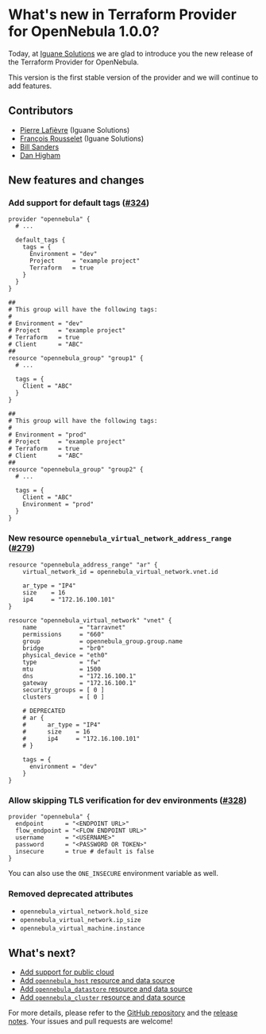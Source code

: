 # What's new in Terraform Provider for OpenNebula 1.0.0?

Today, at [Iguane Solutions](https://www.ig1.com) we are glad to introduce you the new release of the Terraform Provider for OpenNebula.

This version is the first stable version of the provider and we will continue to add features.

## Contributors

- [Pierre Lafièvre](https://github.com/treywelsh) (Iguane Solutions)
- [François Rousselet](https://github.com/frousselet) (Iguane Solutions)
- [Bill Sanders](https://github.com/bsanders)
- [Dan Higham](https://github.com/danhigham)

## New features and changes

### Add support for default tags ([#324](https://github.com/OpenNebula/terraform-provider-opennebula/issues/324))

```hcl
provider "opennebula" {
  # ...

  default_tags {
    tags = {
      Environment = "dev"
      Project     = "example project"
      Terraform   = true
    }
  }
}

##
# This group will have the following tags:
#
# Environment = "dev"
# Project     = "example project"
# Terraform   = true
# Client      = "ABC"
##
resource "opennebula_group" "group1" {
  # ...

  tags = {
    Client = "ABC"
  }
}

##
# This group will have the following tags:
#
# Environment = "prod"
# Project     = "example project"
# Terraform   = true
# Client      = "ABC"
##
resource "opennebula_group" "group2" {
  # ...

  tags = {
    Client = "ABC"
    Environment = "prod"
  }
}
```

### New resource `opennebula_virtual_network_address_range` ([#279](https://github.com/OpenNebula/terraform-provider-opennebula/issues/279))

```hcl
resource "opennebula_address_range" "ar" {
    virtual_network_id = opennebula_virtual_network.vnet.id

    ar_type = "IP4"
    size    = 16
    ip4     = "172.16.100.101"
}

resource "opennebula_virtual_network" "vnet" {
    name            = "tarravnet"
    permissions     = "660"
    group           = opennebula_group.group.name
    bridge          = "br0"
    physical_device = "eth0"
    type            = "fw"
    mtu             = 1500
    dns             = "172.16.100.1"
    gateway         = "172.16.100.1"
    security_groups = [ 0 ]
    clusters        = [ 0 ]
    
    # DEPRECATED
    # ar {
    #      ar_type = "IP4"
    #      size    = 16
    #      ip4     = "172.16.100.101"
    # }

    tags = {
      environment = "dev"
    }
}
```

### Allow skipping TLS verification for dev environments ([#328](https://github.com/OpenNebula/terraform-provider-opennebula/issues/328))

```hcl
provider "opennebula" {
  endpoint      = "<ENDPOINT URL>"
  flow_endpoint = "<FLOW ENDPOINT URL>"
  username      = "<USERNAME>"
  password      = "<PASSWORD OR TOKEN>"
  insecure      = true # default is false
}
```

You can also use the `ONE_INSECURE` environment variable as well.

### Removed deprecated attributes

- `opennebula_virtual_network.hold_size`
- `opennebula_virtual_network.ip_size`
- `opennebula_virtual_machine.instance`

## What's next?

- [Add support for public cloud](https://github.com/OpenNebula/terraform-provider-opennebula/issues/186)
- [Add `opennebula_host` resource and data source](https://github.com/OpenNebula/terraform-provider-opennebula/issues/300)
- [Add `opennebula_datastore` resource and data source](https://github.com/OpenNebula/terraform-provider-opennebula/issues/299)
- [Add `opennebula_cluster` resource and data source](https://github.com/OpenNebula/terraform-provider-opennebula/issues/227)

For more details, please refer to the [GitHub repository](https://github.com/OpenNebula/terraform-provider-opennebula) and the [release notes](https://github.com/OpenNebula/terraform-provider-opennebula/releases/tag/v1.1.0). Your issues and pull requests are welcome!
